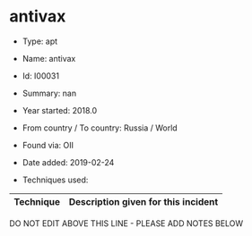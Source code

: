 # antivax

* Type: apt

* Name: antivax

* Id: I00031

* Summary: nan

* Year started: 2018.0

* From country / To country: Russia / World

* Found via: OII

* Date added: 2019-02-24

* Techniques used: 

| Technique | Description given for this incident |
| --------- | ------------------------- |


DO NOT EDIT ABOVE THIS LINE - PLEASE ADD NOTES BELOW
